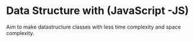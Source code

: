 # Data Structure with (JavaScript -JS)
Aim to make datastructure classes with less time complexity and space complexity.
